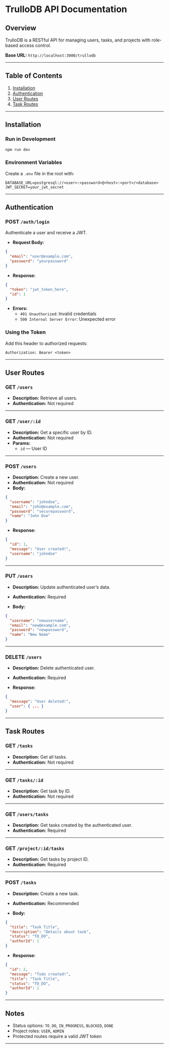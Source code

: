 
# TrulloDB API Documentation

## Overview

TrulloDB is a RESTful API for managing users, tasks, and projects with role-based access control.

**Base URL:** `http://localhost:3000/trullodb`

---

## Table of Contents

1. [Installation](#installation)
2. [Authentication](#authentication)
3. [User Routes](#user-routes)
4. [Task Routes](#task-routes)

---

## Installation

### Run in Development
```bash
npm run dev
```

### Environment Variables

Create a `.env` file in the root with:

```env
DATABASE_URL=postgresql://<user>:<password>@<host>:<port>/<database>
JWT_SECRET=your_jwt_secret
```

---

## Authentication

### POST `/auth/login`

Authenticate a user and receive a JWT.

- **Request Body:**

```json
{
  "email": "user@example.com",
  "password": "yourpassword"
}
```

- **Response:**

```json
{
  "token": "jwt_token_here",
  "id": 1
}
```

- **Errors:**
  - `401 Unauthorized`: Invalid credentials
  - `500 Internal Server Error`: Unexpected error

### Using the Token

Add this header to authorized requests:

```
Authorization: Bearer <token>
```

---

## User Routes

### GET `/users`

- **Description:** Retrieve all users.
- **Authentication:** Not required

---

### GET `/user/:id`

- **Description:** Get a specific user by ID.
- **Authentication:** Not required
- **Params:**
  - `id` — User ID

---

### POST `/users`

- **Description:** Create a new user.
- **Authentication:** Not required
- **Body:**

```json
{
  "username": "johndoe",
  "email": "john@example.com",
  "password": "securepassword",
  "name": "John Doe"
}
```

- **Response:**

```json
{
  "id": 1,
  "message": "User created!",
  "username": "johndoe"
}
```

---

### PUT `/users`

- **Description:** Update authenticated user’s data.
- **Authentication:** Required

- **Body:**

```json
{
  "username": "newusername",
  "email": "new@example.com",
  "password": "newpassword",
  "name": "New Name"
}
```

---

### DELETE `/users`

- **Description:** Delete authenticated user.
- **Authentication:** Required

- **Response:**

```json
{
  "message": "User deleted!",
  "user": { ... }
}
```

---

## Task Routes

### GET `/tasks`

- **Description:** Get all tasks.
- **Authentication:** Not required

---

### GET `/tasks/:id`

- **Description:** Get task by ID.
- **Authentication:** Not required

---

### GET `/users/tasks`

- **Description:** Get tasks created by the authenticated user.
- **Authentication:** Required

---

### GET `/project/:id/tasks`

- **Description:** Get tasks by project ID.
- **Authentication:** Required

---

### POST `/tasks`

- **Description:** Create a new task.
- **Authentication:** Recommended

- **Body:**

```json
{
  "title": "Task Title",
  "description": "Details about task",
  "status": "TO_DO",
  "authorId": 1
}
```

- **Response:**

```json
{
  "id": 2,
  "message": "Todo created!",
  "title": "Task Title",
  "status": "TO_DO",
  "authorId": 1
}
```

---

## Notes

- Status options: `TO_DO`, `IN_PROGRESS`, `BLOCKED`, `DONE`
- Project roles: `USER`, `ADMIN`
- Protected routes require a valid JWT token

---
